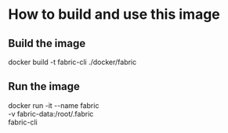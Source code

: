 # How to build and use this image

## Build the image

docker build -t fabric-cli ./docker/fabric

## Run the image

docker run -it --name fabric \
  -v fabric-data:/root/.fabric \
  fabric-cli
